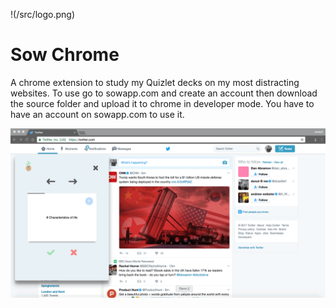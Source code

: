 !(/src/logo.png)
# Sow Chrome
A chrome extension to study my Quizlet decks on my most distracting websites. To use go to sowapp.com and create an account then download the source folder and upload it to chrome in developer mode. You have to have an account on sowapp.com to use it.

![alt text](sowchrome.gif)
